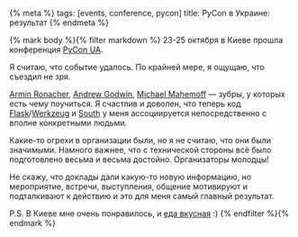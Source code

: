 {% meta %}
   tags: [events, conference, pycon]
   title: PyCon в Украине: результат
{% endmeta %}

{% mark body %}{% filter markdown %}
23-25 октября в Киеве прошла конференция [PyCon UA](http://ua.pycon.org).

Я считаю, что событие удалось. По крайней мере, я ощущаю, что съездил не зря.

[Armin Ronacher](http://lucumr.pocoo.org/), [Andrew Godwin](http://aeracode.org/), [Michael Mahemoff](http://mahemoff.com/) — зубры,
у которых есть чему поучиться. Я счастлив и доволен, что теперь
код [Flask](http://flask.pocoo.org/)/[Werkzeug](http://werkzeug.pocoo.org/)
и [South](http://south.aeracode.org/) у меня ассоциируется непосредственно
с вполне конкретными людьми.

Какие-то огрехи в организации были, но я не считаю, что они были значимыми.
Намного важнее, что с технической стороны всё было подготовлено весьма и весьма
достойно. Организаторы молодцы!

Не скажу, что доклады дали какую-то новую информацию, но мероприятие, встречи,
выступления, общение мотивируют и подталкивают к действию и это для меня самый
главный результат.

P.S. В Киеве мне очень понравилось, и [еда вкусная](http://www.mobypicture.com/user/yurevich/view/7831978) :)
{% endfilter %}{% endmark %}
